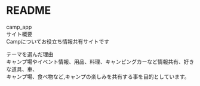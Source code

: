# README

camp_app<br/>
サイト概要<br/>
Campについてお役立ち情報共有サイトです<br/>

テーマを選んだ理由<br/>
キャンプ場やイベント情報、用品、料理、キャンピングカーなど情報共有、好きな道具、車、<br/>
キャンプ場、食べ物など,キャンプの楽しみを共有する事を目的としています。<br/>

